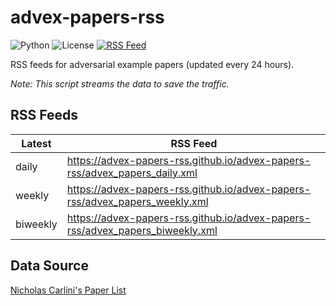 # advex-papers-rss

![Python](https://img.shields.io/badge/Python-3.11-ff69b4)
![License](https://img.shields.io/badge/license-MIT-blue)
[![RSS Feed](https://github.com/advex-papers-rss/advex-papers-rss/actions/workflows/build.yml/badge.svg)](https://github.com/advex-papers-rss/advex-papers-rss/actions)

RSS feeds for adversarial example papers (updated every 24 hours).

_Note: This script streams the data to save the traffic._ 

## RSS Feeds

| Latest   | RSS Feed                                                                      |
|----------|-------------------------------------------------------------------------------|
| daily    | https://advex-papers-rss.github.io/advex-papers-rss/advex_papers_daily.xml    |
| weekly   | https://advex-papers-rss.github.io/advex-papers-rss/advex_papers_weekly.xml   |
| biweekly | https://advex-papers-rss.github.io/advex-papers-rss/advex_papers_biweekly.xml |

## Data Source

[Nicholas Carlini's Paper List](https://nicholas.carlini.com/writing/2019/all-adversarial-example-papers.html)
